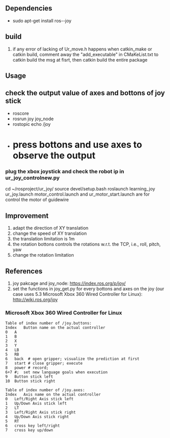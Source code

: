 ## Dependencies
- sudo apt-get install ros-<distro>-joy

## build
1. if any error of lacking of Ur_move.h happens when catkin_make or catkin build, comment away the "add_executable" in CMaKeList.txt to catkin build the msg at fisrt, then catkin build the entire package

## Usage
## check the output value of axes and bottons of joy stick
- roscore
- rosrun joy joy_node
- rostopic echo /joy
- # press bottons and use axes to observe the output
### plug the xbox joystick and check the robot ip in ur_joy_controlnew.py
cd ~/rosproject/ur_joy/
source devel/setup.bash
roslaunch learning_joy ur_joy.launch
motor_control.launch and ur_motor_start.launch are for control the motor of guidewire

## Improvement
1. adapt the direction of XY translation
2. change the speed of XY translation
3. the translation limitation is 1m
3. the rotation bottons controls the rotations w.r.t. the TCP, i.e., roll, pitch, yaw
4. change the rotation limitation

## References
1. joy pakcage and joy_node: https://index.ros.org/p/joy/
2. set the functions in joy_get.py for every bottons and axes on the joy (our case uses 5.3 Microsoft Xbox 360 Wired Controller for Linux): http://wiki.ros.org/joy 

### Microsoft Xbox 360 Wired Controller for Linux
```
Table of index number of /joy.buttons:
Index	Button name on the actual controller
0	A
1	B
2	X
3	Y
4	LB
5	RB
6	back  # open gripper; visualize the prediction at first
7	start # close gripper; execute
8	power # record; 
6+7 #;  set new language goals when execution
9	Button stick left
10	Button stick right

Table of index number of /joy.axes:
Index	Axis name on the actual controller
0	Left/Right Axis stick left
1	Up/Down Axis stick left
2	LT
3	Left/Right Axis stick right
4	Up/Down Axis stick right
5	RT
6	cross key left/right
7	cross key up/down
```
